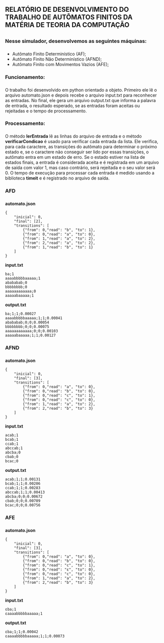 ## **RELATÓRIO DE DESENVOLVIMENTO DO TRABALHO DE AUTÔMATOS FINITOS DA MATÉRIA DE TEORIA DA COMPUTAÇÃO** <h2>


### Nesse simulador, desenvolvemos as seguintes máquinas: <h3>
* Autômato Finito Determinístico (AF);
* Autômato Finito Não Determinístico (AFND);
* Autômato Finito com Movimentos Vazios (AFE);

### Funcionamento: <h3>
  O trabalho foi desenvolvido em python orientado a objeto. Primeiro ele lê o arquivo automato.json e depois recebe o arquivo input.txt para reconhecer as entradas. No final, ele gera um arquivo output.txt que informa a palavra de entrada, o resultado esperado, se as entradas foram aceitas ou rejeitadas e o tempo de processamento.

### Processamento: <h3>
  O método **lerEntrada** lê as linhas do arquivo de entrada e o método **verificarCondicao** é usado para verificar cada entrada da lista. Ele verifica, para cada caractere, as transições do autômato para determinar o próximo estado e, se o caractere não conseguir ser lido por essas transições, o autômato entra em um estado de erro. Se o estado estiver na lista de estados finais, a entrada é considerada aceita e é registrada em um arquivo de saída com valor 1, mas caso contrário, será rejeitada e o seu valor será 0. O tempo de execução para processar cada entrada é medido usando a biblioteca **timeit** e é registrado no arquivo de saída.

### AFD <h3>
**automato.json**
```
{
    "inicial": 0,
    "final": [2],
    "transitions": [
        {"from": 0,"read": "b", "to": 1}, 
        {"from": 0,"read": "a", "to": 0},
        {"from": 1,"read": "a", "to": 2},
        {"from": 2,"read": "a", "to": 2},
        {"from": 1,"read": "b", "to": 1}
    ]
}
```

**input.txt**
```
ba;1
aaaabbbbbaaaaa;1
abababab;0
bbbbbbbb;0
aaaaaaaaaaaa;0
aaaaabaaaaa;1
```

**output.txt**
```
ba;1;1;0.00027
aaaabbbbbaaaaa;1;1;0.00041
abababab;0;0;0.00054
bbbbbbbb;0;0;0.00075
aaaaaaaaaaaa;0;0;0.00103
aaaaabaaaaa;1;1;0.00127
```

### AFND <h3>
**automato.json**
```
{
    "inicial": 0,
    "final": [3],
    "transitions": [
        {"from": 0,"read": "a", "to": 0}, 
        {"from": 0,"read": "b", "to": 0},
        {"from": 0,"read": "c", "to": 1},
        {"from": 0,"read": "c", "to": 0},
        {"from": 1,"read": "a", "to": 2},
        {"from": 2,"read": "b", "to": 3}
    ]
}
```

**input.txt**
```
acab;1
bcab;1
ccab;1
abccab;1
abcba;0
cbab;0
bcac;0
```

**output.txt**
```
acab;1;1;0.00131
bcab;1;1;0.00206
ccab;1;1;0.00283
abccab;1;1;0.00413
abcba;0;0;0.00672
cbab;0;0;0.00709
bcac;0;0;0.00756
```

### AFE <h3>
**automato.json**
```
{
    "inicial": 0,
    "final": [3],
    "transitions": [
        {"from": 0,"read": "a", "to": 0}, 
        {"from": 0,"read": "b", "to": 0},
        {"from": 0,"read": "c", "to": 1},
        {"from": 0,"read": "ε", "to": 0},
        {"from": 0,"read": "c", "to": 0},
        {"from": 1,"read": "a", "to": 2},
        {"from": 2,"read": "b", "to": 3}
    ]
}
```

**input.txt**
```
εba;1
εaaaabbbbbaaaaa;1
```

**output.txt**
```
εba;1;1;0.00042
εaaaabbbbbaaaaa;1;1;0.00073
```
